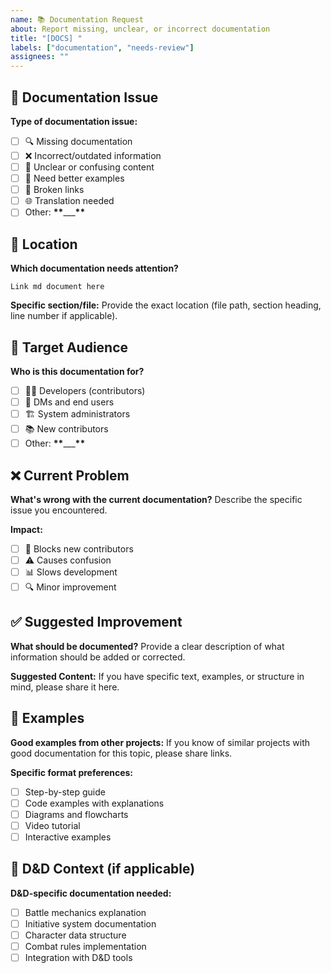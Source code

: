 ```yaml
---
name: 📚 Documentation Request
about: Report missing, unclear, or incorrect documentation
title: "[DOCS] "
labels: ["documentation", "needs-review"]
assignees: ""
---
```


## 📖 Documentation Issue

**Type of documentation issue:**

- [ ] 🔍 Missing documentation
- [ ] ❌ Incorrect/outdated information
- [ ] 🤔 Unclear or confusing content
- [ ] 🎯 Need better examples
- [ ] 🔗 Broken links
- [ ] 🌐 Translation needed
- [ ] Other: **\*\***\_\_\_**\*\***

## 📍 Location

**Which documentation needs attention?**

```
Link md document here
```

**Specific section/file:**
Provide the exact location (file path, section heading, line number if applicable).

## 🎯 Target Audience

**Who is this documentation for?**

- [ ] 👨‍💻 Developers (contributors)
- [ ] 🎲 DMs and end users
- [ ] 🏗️ System administrators
- [ ] 📚 New contributors
- [ ] Other: **\*\***\_\_\_**\*\***

## ❌ Current Problem

**What's wrong with the current documentation?**
Describe the specific issue you encountered.

**Impact:**

- [ ] 🚨 Blocks new contributors
- [ ] ⚠️ Causes confusion
- [ ] 📊 Slows development
- [ ] 🔍 Minor improvement

## ✅ Suggested Improvement

**What should be documented?**
Provide a clear description of what information should be added or corrected.

**Suggested Content:**
If you have specific text, examples, or structure in mind, please share it here.

## 🔗 Examples

**Good examples from other projects:**
If you know of similar projects with good documentation for this topic, please share links.

**Specific format preferences:**

- [ ] Step-by-step guide
- [ ] Code examples with explanations
- [ ] Diagrams and flowcharts
- [ ] Video tutorial
- [ ] Interactive examples

## 🎲 D&D Context (if applicable)

**D&D-specific documentation needed:**

- [ ] Battle mechanics explanation
- [ ] Initiative system documentation
- [ ] Character data structure
- [ ] Combat rules implementation
- [ ] Integration with D&D tools
